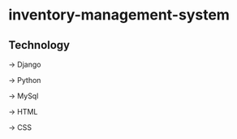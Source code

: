 # inventory-management-system


Technology
----------
-> Django  

-> Python 

-> MySql

-> HTML

-> CSS
